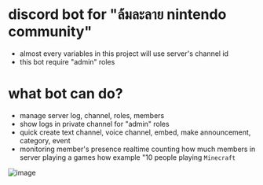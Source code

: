# discord bot for "ล้มละลาย nintendo community"
- almost every variables in this project will use server's channel id
- this bot require "admin" roles 

# what bot can do?
- manage server log, channel, roles, members
- show logs in private channel for "admin" roles 
- quick create text channel, voice channel, embed, make announcement, category, event
- monitoring member's presence realtime counting how much members in server playing a games how example "10 people playing `Minecraft`


![image](https://github.com/user-attachments/assets/33acd2d3-ccf6-4e98-9f5f-7d0b46a81906)
